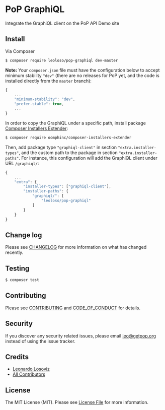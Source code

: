 # PoP GraphiQL

<!--
[![Latest Version on Packagist][ico-version]][link-packagist]
[![Software License][ico-license]](LICENSE.md)
[![Build Status][ico-travis]][link-travis]
[![Coverage Status][ico-scrutinizer]][link-scrutinizer]
[![Quality Score][ico-code-quality]][link-code-quality]
[![Total Downloads][ico-downloads]][link-downloads]
-->

Integrate the GraphiQL client on the PoP API Demo site

## Install

Via Composer

``` bash
$ composer require leoloso/pop-graphiql dev-master
```

**Note:** Your `composer.json` file must have the configuration below to accept minimum stability `"dev"` (there are no releases for PoP yet, and the code is installed directly from the `master` branch):

```javascript
{
    ...
    "minimum-stability": "dev",
    "prefer-stable": true,
    ...
}
```

In order to copy the GraphiQL under a specific path, install package [Composer Installers Extender](https://github.com/oomphinc/composer-installers-extender):

``` bash
$ composer require oomphinc/composer-installers-extender
```

Then, add package type `"graphiql-client"` in section `"extra.installer-types"`, and the custom path to the package in section `"extra.installer-paths"`. For instance, this configuration will add the GraphiQL client under URL `/graphiql/`:

``` javascript
{
    ...
    "extra": {
        "installer-types": ["graphiql-client"],
        "installer-paths": {
            "graphiql/": [
                "leoloso/pop-graphiql"
            ]
        }
    }
}
```

<!--
## Usage

``` php
```
-->

## Change log

Please see [CHANGELOG](CHANGELOG.md) for more information on what has changed recently.

## Testing

``` bash
$ composer test
```

## Contributing

Please see [CONTRIBUTING](CONTRIBUTING.md) and [CODE_OF_CONDUCT](CODE_OF_CONDUCT.md) for details.

## Security

If you discover any security related issues, please email leo@getpop.org instead of using the issue tracker.

## Credits

- [Leonardo Losoviz][link-author]
- [All Contributors][link-contributors]

## License

The MIT License (MIT). Please see [License File](LICENSE.md) for more information.

[ico-version]: https://img.shields.io/packagist/v/leoloso/pop-graphiql.svg?style=flat-square
[ico-license]: https://img.shields.io/badge/license-MIT-brightgreen.svg?style=flat-square
[ico-travis]: https://img.shields.io/travis/leoloso/pop-graphiql/master.svg?style=flat-square
[ico-scrutinizer]: https://img.shields.io/scrutinizer/coverage/g/leoloso/pop-graphiql.svg?style=flat-square
[ico-code-quality]: https://img.shields.io/scrutinizer/g/leoloso/pop-graphiql.svg?style=flat-square
[ico-downloads]: https://img.shields.io/packagist/dt/leoloso/pop-graphiql.svg?style=flat-square

[link-packagist]: https://packagist.org/packages/leoloso/pop-graphiql
[link-travis]: https://travis-ci.org/leoloso/pop-graphiql
[link-scrutinizer]: https://scrutinizer-ci.com/g/leoloso/pop-graphiql/code-structure
[link-code-quality]: https://scrutinizer-ci.com/g/leoloso/pop-graphiql
[link-downloads]: https://packagist.org/packages/leoloso/pop-graphiql
[link-author]: https://github.com/leoloso
[link-contributors]: ../../contributors
